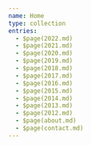 ```yaml
---
name: Home
type: collection
entries:
  - $page(2022.md)
  - $page(2021.md)
  - $page(2020.md)
  - $page(2019.md)
  - $page(2018.md)
  - $page(2017.md)
  - $page(2016.md)
  - $page(2015.md)
  - $page(2014.md)
  - $page(2013.md)
  - $page(2012.md)
  - $page(about.md)
  - $page(contact.md)
---
```

